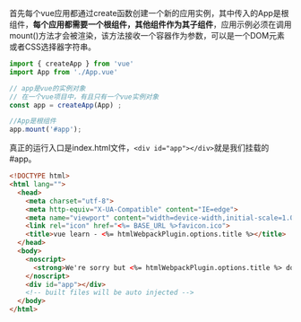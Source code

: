 首先每个vue应用都通过create函数创建一个新的应用实例，其中传入的App是根组件，**每个应用都需要一个根组件，其他组件作为其子组件**，应用示例必须在调用mount()方法才会被渲染，该方法接收一个容器作为参数，可以是一个DOM元素或者CSS选择器字符串。

```js
import { createApp } from 'vue'
import App from './App.vue'

// app是vue的实例对象
// 在一个vue项目中，有且只有一个vue实例对象
const app = createApp(App) ;

//App是根组件
app.mount('#app');
```

真正的运行入口是index.html文件，`<div id="app"></div>`就是我们挂载的#app。

```html
<!DOCTYPE html>
<html lang="">
  <head>
    <meta charset="utf-8">
    <meta http-equiv="X-UA-Compatible" content="IE=edge">
    <meta name="viewport" content="width=device-width,initial-scale=1.0">
    <link rel="icon" href="<%= BASE_URL %>favicon.ico">
    <title>vue learn - <%= htmlWebpackPlugin.options.title %></title>
  </head>
  <body>
    <noscript>
      <strong>We're sorry but <%= htmlWebpackPlugin.options.title %> doesn't work properly without JavaScript enabled. Please enable it to continue.</strong>
    </noscript>
    <div id="app"></div>
    <!-- built files will be auto injected -->
  </body>
</html>
```